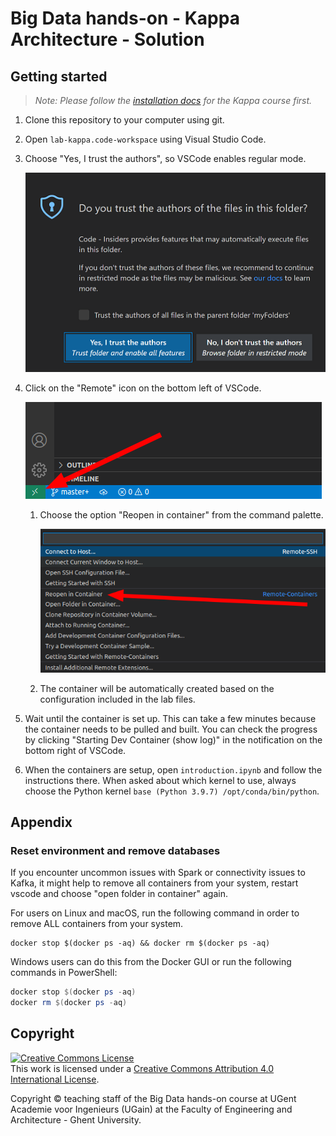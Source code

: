 # Big Data hands-on - Kappa Architecture - Solution

## Getting started

> *Note: Please follow the [installation docs](https://github.com/IBCNServices/lab-kappa-docs) for the Kappa course first.*

1. Clone this repository to your computer using git.
1. Open `lab-kappa.code-workspace` using Visual Studio Code.
1. Choose "Yes, I trust the authors", so VSCode enables regular mode.

   ![workspace-trust-dialog](img/workspace-trust-dialog.png)

1. Click on the "Remote" icon on the bottom left of VSCode.

   ![remote-button](img/remote-button.png)

   1. Choose the option "Reopen in container" from the command palette.

      ![reopen-in-container](img/reopen-in-container.png)

   1. The container will be automatically created based on the configuration included in the lab files.
1. Wait until the container is set up. This can take a few minutes because the container needs to be pulled and built. You can check the progress by clicking "Starting Dev Container (show log)" in the notification on the bottom right of VSCode.
1. When the containers are setup, open `introduction.ipynb` and follow the instructions there. When asked about which kernel to use, always choose the Python kernel `base (Python 3.9.7) /opt/conda/bin/python`.

## Appendix

### Reset environment and remove databases

If you encounter uncommon issues with Spark or connectivity issues to Kafka, it might help to remove all containers from your system, restart vscode and choose "open folder in container" again.

For users on Linux and macOS, run the following command in order to remove ALL containers from your system.

```shell
docker stop $(docker ps -aq) && docker rm $(docker ps -aq)
```

Windows users can do this from the Docker GUI or run the following commands in PowerShell:


```powershell
docker stop $(docker ps -aq)
docker rm $(docker ps -aq)
```

## Copyright

<a rel="license" href="http://creativecommons.org/licenses/by/4.0/"><img alt="Creative Commons License" style="border-width:0" src="https://i.creativecommons.org/l/by/4.0/88x31.png" /></a><br />This work is licensed under a <a rel="license" href="http://creativecommons.org/licenses/by/4.0/">Creative Commons Attribution 4.0 International License</a>.

Copyright © teaching staff of the Big Data hands-on course at UGent Academie voor Ingenieurs (UGain) at the Faculty of Engineering and Architecture - Ghent University.
